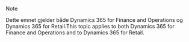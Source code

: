 > [!NOTE]
> <span data-ttu-id="22c7a-101">Dette emnet gjelder både Dynamics 365 for Finance and Operations og Dynamics 365 for Retail.</span><span class="sxs-lookup"><span data-stu-id="22c7a-101">This topic applies to both Dynamics 365 for Finance and Operations and to Dynamics 365 for Retail.</span></span> 